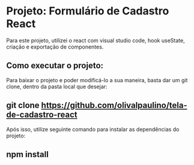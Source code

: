 # Projeto: Formulário de Cadastro React

Para este projeto, utilizei o react com visual studio code, hook useState, criação e exportação de componentes.

## Como executar o projeto:

Para baixar o projeto e poder modificá-lo a sua maneira, basta dar um git clone, dentro da pasta local que desejar: <br>
## git clone https://github.com/olivalpaulino/tela-de-cadastro-react

Após isso, utilize seguinte comando para instalar as dependências do projeto: <br>
## npm install


